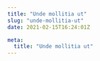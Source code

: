 ```yaml
---
title: "Unde mollitia ut"
slug: "unde-mollitia-ut"
date: 2021-02-15T16:24:01Z

meta:
  title: "Unde mollitia ut"
---
```


